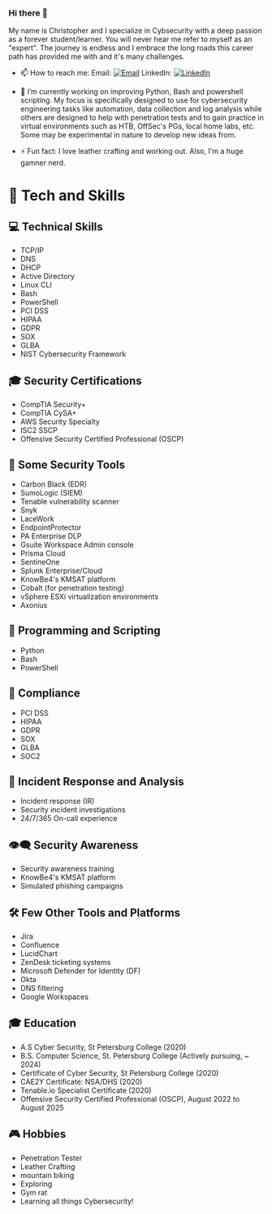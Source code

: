 ### Hi there 👋

My name is Christopher and I specialize in Cybsecurity with a deep passion as a forever student/learner. You will never hear me refer to myself as an "expert". The journey is endless and I embrace the long roads this career path has provided me with and it's many challenges.

- 📫 How to reach me: 
Email: [![Email](https://img.shields.io/badge/Email-YourEmail-red?style=flat-square&logo=gmail)](mailto:christopherkentleal@gmail.com)
LinkedIn: [![LinkedIn](https://img.shields.io/badge/LinkedIn-YourProfile-blue?style=flat-square&logo=linkedin)](https://www.linkedin.com/in/christopher-l-b52918179/)

- 🔭 I’m currently working on improving Python, Bash and powershell scripting. My focus is specifically designed to use for cybersecurity engineering tasks like automation, data collection and log analysis while others are designed to help with penetration tests and to gain practice in virtual environments such as HTB, OffSec's PGs, local home labs, etc. Some may be experimental in nature to develop new ideas from.

- ⚡ Fun fact: I love leather crafting and working out. Also, I'm a huge gamner nerd.

# 🚀 Tech and Skills

## 💻 Technical Skills
- TCP/IP
- DNS
- DHCP
- Active Directory
- Linux CLI
- Bash
- PowerShell
- PCI DSS
- HIPAA
- GDPR
- SOX
- GLBA
- NIST Cybersecurity Framework

## 🎓 Security Certifications
- CompTIA Security+
- CompTIA CySA+
- AWS Security Specialty
- ISC2 SSCP
- Offensive Security Certified Professional (OSCP)

## 🔧 Some Security Tools
- Carbon Black (EDR)
- SumoLogic (SIEM)
- Tenable vulnerability scanner
- Snyk
- LaceWork
- EndpointProtector
- PA Enterprise DLP
- Gsuite Workspace Admin console
- Prisma Cloud
- SentineOne
- Splunk Enterprise/Cloud
- KnowBe4's KMSAT platform
- Cobalt (for penetration testing)
- vSphere ESXi virtualization environments
- Axonius

## 🐍 Programming and Scripting
- Python
- Bash
- PowerShell

## 📜 Compliance
- PCI DSS
- HIPAA
- GDPR
- SOX
- GLBA
- SOC2

## 🚨 Incident Response and Analysis
- Incident response (IR)
- Security incident investigations
- 24/7/365 On-call experience

## 👁️‍🗨️ Security Awareness
- Security awareness training
- KnowBe4's KMSAT platform
- Simulated phishing campaigns

## 🛠️ Few Other Tools and Platforms
- Jira
- Confluence
- LucidChart
- ZenDesk ticketing systems
- Microsoft Defender for Identity (DF)
- Okta
- DNS filtering
- Google Workspaces

## 🎓 Education
- A.S Cyber Security, St Petersburg College (2020)
- B.S. Computer Science, St. Petersburg College (Actively pursuing, ~ 2024)
- Certificate of Cyber Security, St Petersburg College (2020)
- CAE2Y Certificate: NSA/DHS (2020)
- Tenable.io Specialist Certificate (2020)
- Offensive Security Certified Professional (OSCP), August 2022 to August 2025

## 🎮 Hobbies
- Penetration Tester
- Leather Crafting
- mountain biking
- Exploring
- Gym rat
- Learning all things Cybersecurity!

